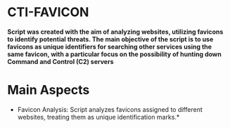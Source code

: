 # CTI-FAVICON

**Script was created with the aim of analyzing websites, utilizing favicons to identify potential threats. The main objective of the script is to use favicons as unique identifiers for searching other services using the same favicon, with a particular focus on the possibility of hunting down Command and Control (C2) servers**

# Main Aspects
- Favicon Analysis:
Script analyzes favicons assigned to different websites, treating them as unique identification marks.*
